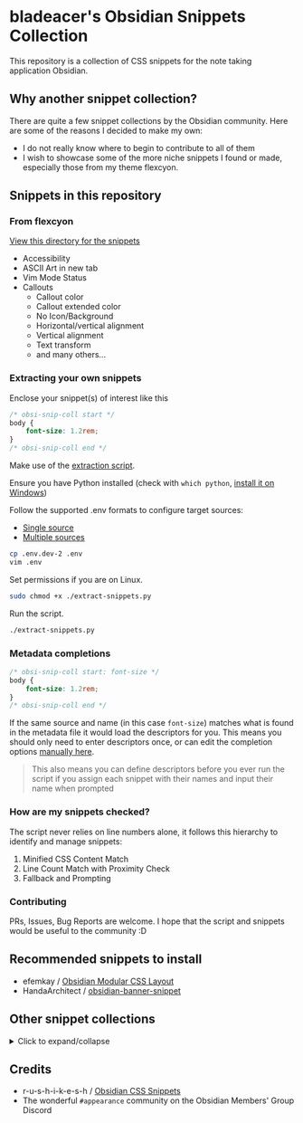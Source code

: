 # bladeacer's Obsidian Snippets Collection
This repository is a collection of CSS snippets for the note taking application Obsidian.

## Why another snippet collection?
There are quite a few snippet collections by the Obsidian community. Here are
some of the reasons I decided to make my own:
- I do not really know where to begin to contribute to all of them
- I wish to showcase some of the more niche snippets I found or made,
especially those from my theme flexcyon.

## Snippets in this repository
### From flexcyon
[View this directory for the snippets](./snippets/flexcyon)
- Accessibility
- ASCII Art in new tab
- Vim Mode Status
- Callouts
  - Callout color
  - Callout extended color
  - No Icon/Background
  - Horizontal/vertical alignment
  - Vertical alignment
  - Text transform
  - and many others...

### Extracting your own snippets
Enclose your snippet(s) of interest like this

```css
/* obsi-snip-coll start */
body {
    font-size: 1.2rem;
}
/* obsi-snip-coll end */

```

Make use of the [extraction script](extract-snippets.py).

Ensure you have Python installed (check with `which python`, [install it on Windows](https://www.python.org/downloads/))

Follow the supported .env formats to configure target sources:
- [Single source](.env.dev)
- [Multiple sources](.env.dev-2)

```sh
cp .env.dev-2 .env
vim .env
```

Set permissions if you are on Linux.

```sh
sudo chmod +x ./extract-snippets.py
```

Run the script.
```sh
./extract-snippets.py
```

### Metadata completions
```css
/* obsi-snip-coll start: font-size */
body {
    font-size: 1.2rem;
}
/* obsi-snip-coll end */

```

If the same source and name (in this case `font-size`) matches what is found in
the metadata file it would load the descriptors for you. This means you should
only need to enter descriptors once, or can edit the completion options
[manually here](./snippets/metadata.json).

> This also means you can define descriptors before you ever run the script if
> you assign each snippet with their names and input their name when prompted

### How are my snippets checked?
The script never relies on line numbers alone, it follows this hierarchy to
identify and manage snippets:
1. Minified CSS Content Match
2. Line Count Match with Proximity Check
3. Fallback and Prompting

### Contributing
PRs, Issues, Bug Reports are welcome. I hope that the script and snippets would
be useful to the community :D

## Recommended snippets to install
- efemkay / [Obsidian Modular CSS Layout](https://github.com/efemkay/obsidian-modular-css-layout#wide-views)
- HandaArchitect / [obsidian-banner-snippet](https://github.com/HandaArchitect/obsidian-banner-snippet)

## Other snippet collections
<details>
  <summary>Click to expand/collapse</summary>

- [#appearance](https://discord.com/channels/686053708261228577/702656734631821413) - Obsidian discord
- [Obsidian CSS Quick Guide](https://forum.obsidian.md/t/obsidian-css-quick-guide/58178) (forum) (mostly about using the inspector) -
- [CSS Variables at Obsidian Dev Docs](https://docs.obsidian.md/Reference/CSS+variables/CSS+variables)
- replete / [obsidian-minimal-theme-css-snippets](https://github.com/replete/obsidian-minimal-theme-css-snippets)
- SlRvb's [snippets collection](https://github.com/SlRvb/Obsidian--ITS-Theme/tree/main/Snippets) | [Guide](https://publish.obsidian.md/slrvb-docs/ITS+Theme/ITS+Theme)
- zamsyt / [obsidian-snippets](https://github.com/zamsyt/obsidian-snippets)
- ElsaTam /  [Obsidian-Stuff](https://github.com/ElsaTam/Obsidian-Stuff)
- KuiyueRO / [Obsidian-Miner](https://github.com/KuiyueRO/Obsidian-Miner)
- sailKiteV / [Obsidian-Snippets-and-Demos](https://github.com/sailKiteV/Obsidian-Snippets-and-Demos?tab=readme-ov-file)
- TfTHacker / [DashboardPlusPlus](https://github.com/TfTHacker/DashboardPlusPlus)
- eb2ai / [My-Checklists-and-Icons](https://github.com/eb2ai/My-Checklists-and-Icons?tab=readme-ov-file)
- xhuajin / [obsidian-sidenote-callout](https://github.com/xhuajin/obsidian-sidenote-callout/tree/main)
</details>

## Credits
- r-u-s-h-i-k-e-s-h / [Obsidian CSS Snippets](https://github.com/r-u-s-h-i-k-e-s-h/Obsidian-CSS-Snippets)
- The wonderful `#appearance` community on the Obsidian Members' Group Discord

